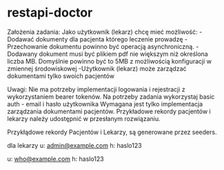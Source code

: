 # restapi-doctor

Założenia zadania:
Jako użytkownik (lekarz) chcę mieć możliwość:
-Dodawać dokumenty dla pacjenta którego leczenie prowadzę
-Przechowanie dokumentu powinno być operacją asynchroniczną.
-Dodawany dokument musi być plikiem pdf nie większym niż określona liczba MB. Domyślnie powinno być to 5MB z możliwością konfiguracji w zmiennej środowiskowej
-Użytkownik (lekarz) może zarządzać dokumentami tylko swoich pacjentów

Uwagi:
Nie ma potrzeby implementacji logowania i rejestracji z wykorzystaniem bearer tokenów. Na potrzeby zadania wykorzystaj basic auth - email i hasło użytkownika
Wymagana jest tylko implementacja zarządzania dokumentami pacjentów. Przykładowe rekordy pacjentów i lekarzy należy udostępnić w przesłanym rozwiązaniu.


Przykłądowe rekordy Pacjentów i Lekarzy, są generowane przez seeders.

dla lekarzy
u: admin@example.com
h: haslo123

u: who@example.com
h: haslo123

